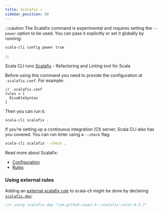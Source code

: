 ```yaml
---
title: Scalafix ⚡️
sidebar_position: 80
---
```


:::caution
The Scalafix command is experimental and requires setting the `--power` option to be used.
You can pass it explicitly or set it globally by running:

    scala-cli config power true
:::

Scala CLI runs [Scalafix](https://scalacenter.github.io/scalafix/) - Refactoring and Linting tool for Scala

Before using this command you need to provide the configuration at `.scalafix.conf`.
For example:
```
// .scalafix.conf
rules = [
  DisableSyntax
]
```

Then you can run it:
```bash
scala-cli scalafix .
```

If you’re setting up a continuous integration (CI) server, Scala CLI also has you covered.
You can run linter using a `--check` flag:
```bash fail
scala-cli scalafix --check .
```

Read more about Scalafix:
- [Configuration](https://scalacenter.github.io/scalafix/docs/users/configuration.html)
- [Rules](https://scalacenter.github.io/scalafix/docs/rules/overview.html)


### Using external rules

Adding an [external scalafix rule](https://scalacenter.github.io/scalafix/docs/rules/external-rules.html) to scala-cli might be done by declaring [`scalafix.dep`](./compile.md#compile-only-dependencies):
```scala title=externalRule.scala
//> using scalafix.dep "com.github.xuwei-k::scalafix-rules:0.5.1"
```
